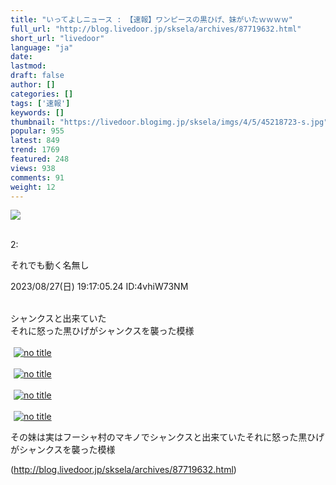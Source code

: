 ```yaml
---
title: "いってよしニュース : 【速報】ワンピースの黒ひげ、妹がいたｗｗｗｗ"
full_url: "http://blog.livedoor.jp/sksela/archives/87719632.html"
short_url: "livedoor"
language: "ja"
date: 
lastmod: 
draft: false
author: []
categories: []
tags: ['速報']
keywords: []
thumbnail: "https://livedoor.blogimg.jp/sksela/imgs/4/5/45218723-s.jpg"
popular: 955
latest: 849
trend: 1769
featured: 248
views: 938
comments: 91
weight: 12
---
```


![](https://livedoor.blogimg.jp/sksela/imgs/4/5/45218723-s.jpg)

<div><p class='t_h'><br>2: <p>それでも動く名無し</p> <p> 2023/08/27(日) 19:17:05.24 ID:4vhiW73NM</p></p><br>シャンクスと出来ていた <br> それに怒った黒ひげがシャンクスを襲った模様 <br> <a target='_blank' href='https://livedoor.blogimg.jp/sksela/imgs/8/9/8973f988.jpg'><br><img hspace='5' border='0' class='image pict' alt='no title' src='https://livedoor.blogimg.jp/sksela/imgs/8/9/8973f988-s.jpg'></a><br> <br> <a target='_blank' href='https://livedoor.blogimg.jp/sksela/imgs/8/8/888e789a.jpg'><img hspace='5' border='0' class='image pict' alt='no title' src='https://livedoor.blogimg.jp/sksela/imgs/8/8/888e789a-s.jpg'></a><br> <br> <a target='_blank' href='https://livedoor.blogimg.jp/sksela/imgs/f/6/f6580e97.jpg'><img hspace='5' border='0' class='image pict' alt='no title' src='https://livedoor.blogimg.jp/sksela/imgs/f/6/f6580e97-s.jpg'></a><br> <br> <a target='_blank' href='https://livedoor.blogimg.jp/sksela/imgs/f/a/fa891999.jpg'><img hspace='5' border='0' class='image pict' alt='no title' src='https://livedoor.blogimg.jp/sksela/imgs/f/a/fa891999.jpg'></a><br> <p>その妹は実はフーシャ村のマキノでシャンクスと出来ていたそれに怒った黒ひげがシャンクスを襲った模様</p></div>

(http://blog.livedoor.jp/sksela/archives/87719632.html)
